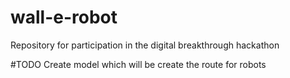 # wall-e-robot
Repository for participation in the digital breakthrough hackathon

#TODO
Create model which will be create the route for robots

